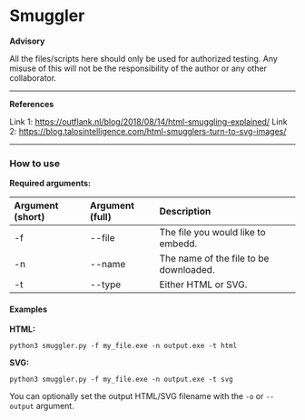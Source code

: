 # Smuggler

**Advisory**

All the files/scripts here should only be used for authorized testing. Any misuse of this will not be the responsibility of the author or any other collaborator.
***

**References**

Link 1: https://outflank.nl/blog/2018/08/14/html-smuggling-explained/
Link 2: https://blog.talosintelligence.com/html-smugglers-turn-to-svg-images/
***

### How to use

**Required arguments:**

| Argument (short)     | Argument (full)   | Description                               |
| :------------------- |:------------------| :-----------------------------------------|
| -f                   | --file            | The file you would like to embedd.        |
| -n                   | --name            | The name of the file to be downloaded.    |
| -t                   | --type            | Either HTML or SVG.                       |

#### Examples

**HTML:**
```
python3 smuggler.py -f my_file.exe -n output.exe -t html
```

**SVG:**
```
python3 smuggler.py -f my_file.exe -n output.exe -t svg
```

You can optionally set the output HTML/SVG filename with the `-o` or `--output` argument.
